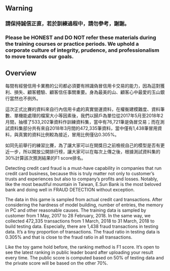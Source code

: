 ## Warning

### 請保持誠信正直，若於訓練過程中，請勿參考，謝謝。

### Please be HONEST and DO NOT refer these materials during the training courses or practice periods. We uphold a corporate culture of integrity, prudence, and professionalism to move towards our goals.

## Overview

每間有經營信用卡業務的公司都必須要有辨識偽冒信用卡交易的能力，因為這對獲利、損失、顧客體驗、顧客信任事關重要。身為最美的山、顧客心中最愛的玉山銀行當然也不例外。

這次正式比賽的資料來自行內信用卡處的真實營運資料，在權衡建模難度、資料筆數、單機能處理的檔案大小等因素後，我們以歸戶為單位從2017年5月至2018年2月間，抽樣了533,202筆資料作訓練資料集，當中有76,721筆是偽冒交易；而在測試資料集部分共有來自2018年3月間的472,335筆資料，當中僅有1,438筆冒用資料，與真實的資料比例較為接近，冒用比例僅佔0.305%。

如同先前舉行的練習比賽，為了讓大家可以在開獎日之前檢視自己的模型是否有更近一步，所以開放公開排行榜，讓大家可以在每次上傳之後，根據測試資料集的30%計算該次預測結果的F1 score排名。

Detecting credit card fraud is a must-have capability in companies that run credit card business, because this is truly matter not only to  customer’s trusts and experiences but also to company’s profits and losses. Notably, like the most beautiful mountain in Taiwan, E.Sun Bank is the most beloved bank and doing well in  FRAUD DETECTION without exception.

The data in this game is sampled from actual credit card transactions. After considering the hardness of model building, number of entries, the memory in PC and other reasonable causes. The training data is sampled by customer from 1 May, 2017 to 28 February, 2018.  In the same way, we collected 472,335 transactions from 1 March, 2018 to 31 March, 2018 to build testing data. 
Especially, there are 1,438 fraud transactions in testing data. It’s a tiny proportion of transactions. The fraud ratio in testing data is 0.305% and that is close to the fraud ratio in all transactions.

Like the toy game hold before, the ranking method is F1 score. It’s open to see the latest ranking in public leader board after uploading your result every time. The public score is computed based on 50% of testing data and the private score will be based on the other 70%.